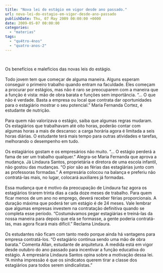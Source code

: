 ```yaml
---
title: "Nova lei do estágio em vigor desde ano passado."
url: nova-lei-do-estagio-em-vigor-desde-ano-passado
publishDate: Thu, 07 May 2009 00:00:00 +0000
date: 2009-05-07 00:00:00
categories: 
  - "materias"
tags: 
  - "qu4tro-4nos"
  - "quatro-anos-2"
---
```

<a href="http://4.bp.blogspot.com/_BzqI_RDZ6O4/SgImDOZvqOI/AAAAAAAAAZ0/vcIAQeTUes0/s1600-h/83022249.jpg"><img alt="" border="0" src="http://4.bp.blogspot.com/_BzqI_RDZ6O4/SgImDOZvqOI/AAAAAAAAAZ0/vcIAQeTUes0/s200/83022249.jpg"></a><br><div><span><br></span></div><div><span><span><span>Os benefícios e malefícios das novas leis do estágio. </span></span></span><span><span><br></span></span></div><div><span><span><br></span></span></div><div><span><span>            Todo jovem tem que começar de alguma maneira. Alguns esperam conseguir o primeiro trabalho quando entram na faculdade. Eles começam a procurar por estágios, mas não é raro se preocuparem com a maneira que a função é vista: mão de obra barata e funções sem importância. “... O que não é verdade. Basta a empresa ou local que contrata dar oportunidades para o estagiário mostrar o seu potencial.” Maria Fernanda Cortez, é estudante de nutrição.</span></span></div><div><span><br></span></div><div><span><span>            Para quem não valorizava o estágio, saiba que algumas regras mudaram. Os estagiários que trabalhavam até oito horas, poderão contar com algumas horas a mais de descanso: a carga horária agora é limitada a seis horas diárias. O estudante terá mais tempo para outras atividades e tarefas, melhorando o desempenho em tudo.</span></span></div><div><span><br></span></div><div><span><span>            Os estagiários gostam e os empresários não muito. “... O estágio perderá a fama de ser um trabalho qualquer.” Alegra-se Maria Fernanda que aprova a mudança. Já Lindaura Santos, proprietária e diretora de uma escola infantil, não gostou das mudanças. “O pior são as férias das estagiárias junto com as professoras formadas.” A empresária colocou na balança e preferiu não contratá-las mais, no lugar, colocará auxiliares já formadas.</span></span></div><div><span><br></span></div><div><span><span>            Essa mudança que é motivo da preocupação de Lindaura faz agora os estagiários tirarem trinta dias a cada doze meses de trabalho. Para quem ficar menos de um ano no emprego, deverá receber férias proporcionais. A duração máxima que poderá ter um estágio é de 24 meses. Vale lembrar que algumas empresas investem na contratação definitiva quando se completa esse período. “Costumávamos pegar estagiárias e treiná-las da nossa maneira para depois que ela se formasse, a gente poderia contratá-las, mas agora ficará mais difícil.” Reclama Lindaura.</span></span></div><div><span><br></span></div><div><span><span><span> </span>Os estudantes não ficam com tanto medo porque ainda há vantagens para empresa contratá-los. “O estagiário continua sendo uma mão de obra barata.” Comenta Allan, estudante de arquitetura. A medida está em vigor desde outubro do ano passado para incentivar a função educativa do estágio. A empresária Lindaura Santos opina sobre a motivação dessa lei. “A minha impressão é que os sindicatos querem tirar a classe dos estagiários para todos serem sindicalistas.”</span></span></div>
